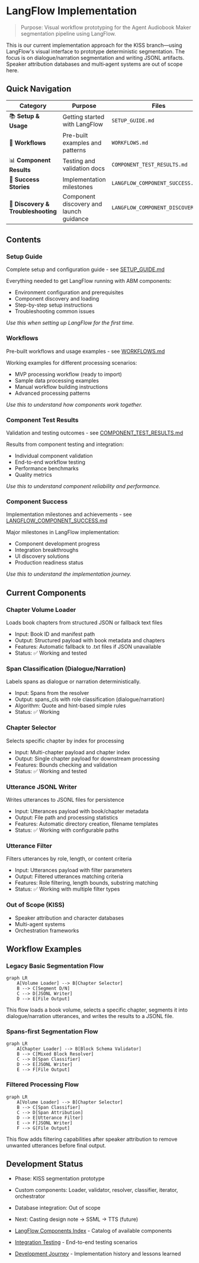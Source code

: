 # LangFlow Implementation

> Purpose: Visual workflow prototyping for the Agent Audiobook Maker segmentation pipeline using LangFlow.

This is our current implementation approach for the KISS branch—using LangFlow's visual interface to prototype deterministic segmentation. The focus is on dialogue/narration segmentation and writing JSONL artifacts. Speaker attribution databases and multi‑agent systems are out of scope here.

## Quick Navigation

| Category                           | Purpose                                 | Files                             |
| ---------------------------------- | --------------------------------------- | --------------------------------- |
| 📚 **Setup & Usage**               | Getting started with LangFlow           | `SETUP_GUIDE.md`                  |
| 🧩 **Workflows**                   | Pre-built examples and patterns         | `WORKFLOWS.md`                    |
| 📊 **Component Results**           | Testing and validation docs             | `COMPONENT_TEST_RESULTS.md`       |
| 🎯 **Success Stories**             | Implementation milestones               | `LANGFLOW_COMPONENT_SUCCESS.md`   |
| 🧪 **Discovery & Troubleshooting** | Component discovery and launch guidance | `LANGFLOW_COMPONENT_DISCOVERY.md` |

## Contents

### Setup Guide

Complete setup and configuration guide - see [SETUP_GUIDE.md](SETUP_GUIDE.md)

Everything needed to get LangFlow running with ABM components:

- Environment configuration and prerequisites
- Component discovery and loading
- Step-by-step setup instructions
- Troubleshooting common issues

*Use this when setting up LangFlow for the first time.*

### Workflows

Pre-built workflows and usage examples - see [WORKFLOWS.md](WORKFLOWS.md)

Working examples for different processing scenarios:

- MVP processing workflow (ready to import)
- Sample data processing examples
- Manual workflow building instructions
- Advanced processing patterns

*Use this to understand how components work together.*

### Component Test Results

Validation and testing outcomes - see [COMPONENT_TEST_RESULTS.md](COMPONENT_TEST_RESULTS.md)

Results from component testing and integration:

- Individual component validation
- End-to-end workflow testing
- Performance benchmarks
- Quality metrics

*Use this to understand component reliability and performance.*

### Component Success

Implementation milestones and achievements - see [LANGFLOW_COMPONENT_SUCCESS.md](LANGFLOW_COMPONENT_SUCCESS.md)

Major milestones in LangFlow implementation:

- Component development progress
- Integration breakthroughs
- UI discovery solutions
- Production readiness status

*Use this to understand the implementation journey.*

## Current Components

### Chapter Volume Loader

Loads book chapters from structured JSON or fallback text files

- Input: Book ID and manifest path
- Output: Structured payload with book metadata and chapters
- Features: Automatic fallback to .txt files if JSON unavailable
- Status: ✅ Working and tested

### Span Classification (Dialogue/Narration)

Labels spans as dialogue or narration deterministically.

- Input: Spans from the resolver
- Output: spans_cls with role classification (dialogue/narration)
- Algorithm: Quote and hint-based simple rules
- Status: ✅ Working

### Chapter Selector

Selects specific chapter by index for processing

- Input: Multi-chapter payload and chapter index
- Output: Single chapter payload for downstream processing
- Features: Bounds checking and validation
- Status: ✅ Working and tested

### Utterance JSONL Writer

Writes utterances to JSONL files for persistence

- Input: Utterances payload with book/chapter metadata
- Output: File path and processing statistics
- Features: Automatic directory creation, filename templates
- Status: ✅ Working with configurable paths

### Utterance Filter

Filters utterances by role, length, or content criteria

- Input: Utterances payload with filter parameters
- Output: Filtered utterances matching criteria
- Features: Role filtering, length bounds, substring matching
- Status: ✅ Working with multiple filter types

### Out of Scope (KISS)

- Speaker attribution and character databases
- Multi-agent systems
- Orchestration frameworks

## Workflow Examples

### Legacy Basic Segmentation Flow

```mermaid
graph LR
    A[Volume Loader] --> B[Chapter Selector]
    B --> C[Segment D/N]
    C --> D[JSONL Writer]
    D --> E[File Output]
```

This flow loads a book volume, selects a specific chapter, segments it into dialogue/narration utterances, and writes the results to a JSONL file.

### Spans-first Segmentation Flow

```mermaid
graph LR
    A[Chapter Loader] --> B[Block Schema Validator]
    B --> C[Mixed Block Resolver]
    C --> D[Span Classifier]
    D --> E[JSONL Writer]
    E --> F[File Output]
```

### Filtered Processing Flow

```mermaid
graph LR
    A[Volume Loader] --> B[Chapter Selector]
    B --> C[Span Classifier]
    C --> D[Span Attribution]
    D --> E[Utterance Filter]
    E --> F[JSONL Writer]
    F --> G[File Output]
```

This flow adds filtering capabilities after speaker attribution to remove unwanted utterances before final output.

## Development Status

- Phase: KISS segmentation prototype
- Custom components: Loader, validator, resolver, classifier, iterator, orchestrator
- Database integration: Out of scope
- Next: Casting design note → SSML → TTS (future)

- [LangFlow Components Index](COMPONENTS_INDEX.md) - Catalog of available components
- [Integration Testing](../../../tests/integration/) - End-to-end testing scenarios
- [Development Journey](../../05-development/journey/README.md) - Implementation history and lessons learned
